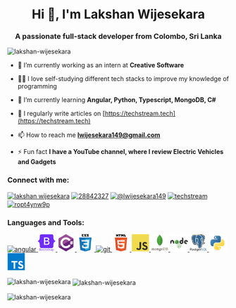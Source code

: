 <h1 align="center">Hi 👋, I'm Lakshan Wijesekara</h1>
<h3 align="center">A passionate full-stack developer from Colombo, Sri Lanka</h3>

<p align="left"> <img src="https://komarev.com/ghpvc/?username=lakshan-wijesekara&label=Profile%20views&color=0e75b6&style=flat" alt="lakshan-wijesekara" /> </p>

- 🔭 I’m currently working as an intern at **Creative Software**

- 🧑‍💻 I love self-studying different tech stacks to improve my knowledge of programming

- 🌱 I’m currently learning **Angular, Python, Typescript, MongoDB, C#**

- 📝 I regularly write articles on [https://techstream.tech](https://techstream.tech)

- 📫 How to reach me **lwijesekara149@gmail.com**

- ⚡ Fun fact **I have a YouTube channel, where I review Electric Vehicles and Gadgets**

<h3 align="left">Connect with me:</h3>
<p align="left">
<a href="https://www.linkedin.com/in/lakshan-wijesekara-07baa7131/" target="blank"><img align="center" src="https://raw.githubusercontent.com/rahuldkjain/github-profile-readme-generator/master/src/images/icons/Social/linked-in-alt.svg" alt="lakshan wijesekara" height="30" width="40" /></a>
<a href="https://stackoverflow.com/users/28842327" target="blank"><img align="center" src="https://raw.githubusercontent.com/rahuldkjain/github-profile-readme-generator/master/src/images/icons/Social/stack-overflow.svg" alt="28842327" height="30" width="40" /></a>
<a href="https://medium.com/@lwijesekara149" target="blank"><img align="center" src="https://raw.githubusercontent.com/rahuldkjain/github-profile-readme-generator/master/src/images/icons/Social/medium.svg" alt="@lwijesekara149" height="30" width="40" /></a>
<a href="https://www.youtube.com/@techstream9009" target="blank"><img align="center" src="https://raw.githubusercontent.com/rahuldkjain/github-profile-readme-generator/master/src/images/icons/Social/youtube.svg" alt="techstream" height="30" width="40" /></a>
<a href="https://www.leetcode.com/ropt4ynw9p" target="blank"><img align="center" src="https://raw.githubusercontent.com/rahuldkjain/github-profile-readme-generator/master/src/images/icons/Social/leet-code.svg" alt="ropt4ynw9p" height="30" width="40" /></a>
</p>

<h3 align="left">Languages and Tools:</h3>
<p align="left"> <a href="https://angular.io" target="_blank" rel="noreferrer"> <img src="https://angular.io/assets/images/logos/angular/angular.svg" alt="angular" width="40" height="40"/> </a> <a href="https://getbootstrap.com" target="_blank" rel="noreferrer"> <img src="https://raw.githubusercontent.com/devicons/devicon/master/icons/bootstrap/bootstrap-plain-wordmark.svg" alt="bootstrap" width="40" height="40"/> </a> <a href="https://www.w3schools.com/cs/" target="_blank" rel="noreferrer"> <img src="https://raw.githubusercontent.com/devicons/devicon/master/icons/csharp/csharp-original.svg" alt="csharp" width="40" height="40"/> </a> <a href="https://www.w3schools.com/css/" target="_blank" rel="noreferrer"> <img src="https://raw.githubusercontent.com/devicons/devicon/master/icons/css3/css3-original-wordmark.svg" alt="css3" width="40" height="40"/> </a> <a href="https://git-scm.com/" target="_blank" rel="noreferrer"> <img src="https://www.vectorlogo.zone/logos/git-scm/git-scm-icon.svg" alt="git" width="40" height="40"/> </a> <a href="https://www.w3.org/html/" target="_blank" rel="noreferrer"> <img src="https://raw.githubusercontent.com/devicons/devicon/master/icons/html5/html5-original-wordmark.svg" alt="html5" width="40" height="40"/> </a> <a href="https://developer.mozilla.org/en-US/docs/Web/JavaScript" target="_blank" rel="noreferrer"> <img src="https://raw.githubusercontent.com/devicons/devicon/master/icons/javascript/javascript-original.svg" alt="javascript" width="40" height="40"/> </a> <a href="https://www.mongodb.com/" target="_blank" rel="noreferrer"> <img src="https://raw.githubusercontent.com/devicons/devicon/master/icons/mongodb/mongodb-original-wordmark.svg" alt="mongodb" width="40" height="40"/> </a> <a href="https://nodejs.org" target="_blank" rel="noreferrer"> <img src="https://raw.githubusercontent.com/devicons/devicon/master/icons/nodejs/nodejs-original-wordmark.svg" alt="nodejs" width="40" height="40"/> </a> <a href="https://www.postgresql.org" target="_blank" rel="noreferrer"> <img src="https://raw.githubusercontent.com/devicons/devicon/master/icons/postgresql/postgresql-original-wordmark.svg" alt="postgresql" width="40" height="40"/> </a> <a href="https://www.python.org" target="_blank" rel="noreferrer"> <img src="https://raw.githubusercontent.com/devicons/devicon/master/icons/python/python-original.svg" alt="python" width="40" height="40"/> </a> <a href="https://www.typescriptlang.org/" target="_blank" rel="noreferrer"> <img src="https://raw.githubusercontent.com/devicons/devicon/master/icons/typescript/typescript-original.svg" alt="typescript" width="40" height="40"/> </a> </p>

<img align="left" src="https://github-readme-stats.vercel.app/api/top-langs?username=lakshan-wijesekara&show_icons=true&locale=en&layout=compact&cache_seconds=1800" alt="lakshan-wijesekara" />

<p>&nbsp;<img align="center" src="https://github-readme-stats.vercel.app/api?username=lakshan-wijesekara&show_icons=true&locale=en" alt="lakshan-wijesekara" /></p>

<p><img align="center" src="https://github-readme-streak-stats.herokuapp.com/?user=lakshan-wijesekara&" alt="lakshan-wijesekara" /></p>


<!--
**Lakshan-Wijesekara/Lakshan-Wijesekara** is a ✨ _special_ ✨ repository because its `README.md` (this file) appears on your GitHub profile.

Here are some ideas to get you started:

- 🔭 I’m currently working on ...
- 🌱 I’m currently learning ...
- 👯 I’m looking to collaborate on ...
- 🤔 I’m looking for help with ...
- 💬 Ask me about ...
- 📫 How to reach me: ...
- 😄 Pronouns: ...
- ⚡ Fun fact: ...
-->

